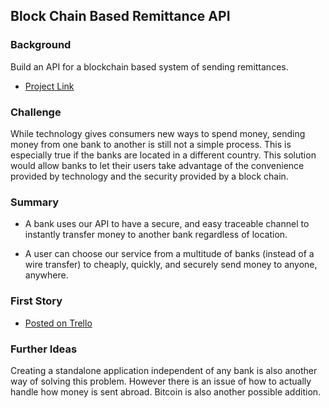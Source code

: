 Block Chain Based Remittance API
---------------------------------

### Background

Build an API for a blockchain based system of sending remittances.

* [Project Link](https://github.com/nwams/Bank-to-Bank-Block-Chain)

### Challenge

While technology gives consumers new ways to spend money, sending money from one bank to another is still not
a simple process. This is especially true if the banks are located in a different country. This solution would
allow banks to let their users take advantage of the convenience provided by technology and the security provided 
by a block chain. 

### Summary

- A bank uses our API to have a secure, and easy traceable channel to instantly transfer money to another bank regardless of location.

- A user can choose our service from a multitude of banks (instead of a wire transfer) to cheaply, quickly, and securely send money to anyone, anywhere.

### First Story

* [Posted on Trello](https://trello.com/b/3a5ameOc/first-story)

### Further Ideas 

Creating a standalone application independent of any bank is also another way of solving this problem. However
there is an issue of how to actually handle how money is sent abroad. Bitcoin is also another possible addition.